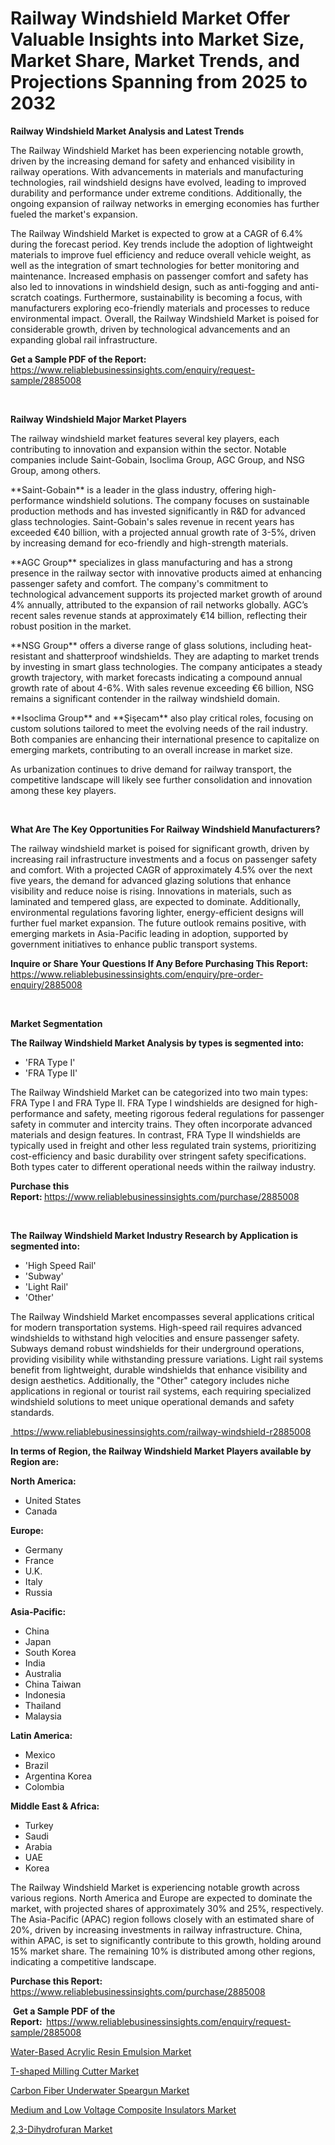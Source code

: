 <p><h1>Railway Windshield Market Offer Valuable Insights into Market Size, Market Share, Market Trends, and Projections Spanning from 2025 to 2032</h1></p><p><strong>Railway Windshield Market Analysis and Latest Trends</strong></p>
<p><p>The Railway Windshield Market has been experiencing notable growth, driven by the increasing demand for safety and enhanced visibility in railway operations. With advancements in materials and manufacturing technologies, rail windshield designs have evolved, leading to improved durability and performance under extreme conditions. Additionally, the ongoing expansion of railway networks in emerging economies has further fueled the market's expansion.</p><p>The Railway Windshield Market is expected to grow at a CAGR of 6.4% during the forecast period. Key trends include the adoption of lightweight materials to improve fuel efficiency and reduce overall vehicle weight, as well as the integration of smart technologies for better monitoring and maintenance. Increased emphasis on passenger comfort and safety has also led to innovations in windshield design, such as anti-fogging and anti-scratch coatings. Furthermore, sustainability is becoming a focus, with manufacturers exploring eco-friendly materials and processes to reduce environmental impact. Overall, the Railway Windshield Market is poised for considerable growth, driven by technological advancements and an expanding global rail infrastructure.</p></p>
<p><strong>Get a Sample PDF of the Report:&nbsp;</strong> <a href="https://www.reliablebusinessinsights.com/enquiry/request-sample/2885008?utm_campaign=1113&utm_medium=2&utm_source=Github&utm_content=ia&utm_term=13032025&utm_id=railway-windshield">https://www.reliablebusinessinsights.com/enquiry/request-sample/2885008</a></p>
<p>&nbsp;</p>
<p><strong>Railway Windshield Major Market Players</strong></p>
<p><p>The railway windshield market features several key players, each contributing to innovation and expansion within the sector. Notable companies include Saint-Gobain, Isoclima Group, AGC Group, and NSG Group, among others.</p><p>**Saint-Gobain** is a leader in the glass industry, offering high-performance windshield solutions. The company focuses on sustainable production methods and has invested significantly in R&D for advanced glass technologies. Saint-Gobain's sales revenue in recent years has exceeded €40 billion, with a projected annual growth rate of 3-5%, driven by increasing demand for eco-friendly and high-strength materials.</p><p>**AGC Group** specializes in glass manufacturing and has a strong presence in the railway sector with innovative products aimed at enhancing passenger safety and comfort. The company's commitment to technological advancement supports its projected market growth of around 4% annually, attributed to the expansion of rail networks globally. AGC’s recent sales revenue stands at approximately €14 billion, reflecting their robust position in the market.</p><p>**NSG Group** offers a diverse range of glass solutions, including heat-resistant and shatterproof windshields. They are adapting to market trends by investing in smart glass technologies. The company anticipates a steady growth trajectory, with market forecasts indicating a compound annual growth rate of about 4-6%. With sales revenue exceeding €6 billion, NSG remains a significant contender in the railway windshield domain.</p><p>**Isoclima Group** and **Şişecam** also play critical roles, focusing on custom solutions tailored to meet the evolving needs of the rail industry. Both companies are enhancing their international presence to capitalize on emerging markets, contributing to an overall increase in market size.</p><p>As urbanization continues to drive demand for railway transport, the competitive landscape will likely see further consolidation and innovation among these key players.</p></p>
<p>&nbsp;</p>
<p><strong>What Are The Key Opportunities For Railway Windshield Manufacturers?</strong></p>
<p><p>The railway windshield market is poised for significant growth, driven by increasing rail infrastructure investments and a focus on passenger safety and comfort. With a projected CAGR of approximately 4.5% over the next five years, the demand for advanced glazing solutions that enhance visibility and reduce noise is rising. Innovations in materials, such as laminated and tempered glass, are expected to dominate. Additionally, environmental regulations favoring lighter, energy-efficient designs will further fuel market expansion. The future outlook remains positive, with emerging markets in Asia-Pacific leading in adoption, supported by government initiatives to enhance public transport systems.</p></p>
<p><strong>Inquire or Share Your Questions If Any Before Purchasing This Report:</strong> <a href="https://www.reliablebusinessinsights.com/enquiry/pre-order-enquiry/2885008?utm_campaign=1113&utm_medium=2&utm_source=Github&utm_content=ia&utm_term=13032025&utm_id=railway-windshield">https://www.reliablebusinessinsights.com/enquiry/pre-order-enquiry/2885008</a></p>
<p>&nbsp;</p>
<p><strong>Market Segmentation</strong></p>
<p><strong>The Railway Windshield Market Analysis by types is segmented into:</strong></p>
<p><ul><li>'FRA Type I'</li><li>'FRA Type II'</li></ul></p>
<p><p>The Railway Windshield Market can be categorized into two main types: FRA Type I and FRA Type II. FRA Type I windshields are designed for high-performance and safety, meeting rigorous federal regulations for passenger safety in commuter and intercity trains. They often incorporate advanced materials and design features. In contrast, FRA Type II windshields are typically used in freight and other less regulated train systems, prioritizing cost-efficiency and basic durability over stringent safety specifications. Both types cater to different operational needs within the railway industry.</p></p>
<p><strong>Purchase this Report:&nbsp;</strong><a href="https://www.reliablebusinessinsights.com/purchase/2885008?utm_campaign=1113&utm_medium=2&utm_source=Github&utm_content=ia&utm_term=13032025&utm_id=railway-windshield">https://www.reliablebusinessinsights.com/purchase/2885008</a></p>
<p>&nbsp;</p>
<p><strong>The Railway Windshield Market Industry Research by Application is segmented into:</strong></p>
<p><ul><li>'High Speed Rail'</li><li>'Subway'</li><li>'Light Rail'</li><li>'Other'</li></ul></p>
<p><p>The Railway Windshield Market encompasses several applications critical for modern transportation systems. High-speed rail requires advanced windshields to withstand high velocities and ensure passenger safety. Subways demand robust windshields for their underground operations, providing visibility while withstanding pressure variations. Light rail systems benefit from lightweight, durable windshields that enhance visibility and design aesthetics. Additionally, the "Other" category includes niche applications in regional or tourist rail systems, each requiring specialized windshield solutions to meet unique operational demands and safety standards.</p></p>
<p><a href="https://www.reliablebusinessinsights.com/railway-windshield-r2885008?utm_campaign=1113&utm_medium=2&utm_source=Github&utm_content=ia&utm_term=13032025&utm_id=railway-windshield">&nbsp;https://www.reliablebusinessinsights.com/railway-windshield-r2885008</a></p>
<p><strong>In terms of Region, the Railway Windshield Market Players available by Region are:</strong></p>
<p>
    <p> <strong> North America: </strong>
        <ul>
            <li>United States</li>
            <li>Canada</li>
        </ul>
        </p> 
    <p> <strong> Europe: </strong>
        <ul>
            <li>Germany</li>
            <li>France</li>
            <li>U.K.</li>
            <li>Italy</li>
            <li>Russia</li>
        </ul>
        </p> 
    <p> <strong> Asia-Pacific: </strong>
        <ul>
            <li>China</li>
            <li>Japan</li>
            <li>South Korea</li>
            <li>India</li>
            <li>Australia</li>
            <li>China Taiwan</li>
            <li>Indonesia</li>
            <li>Thailand</li>
            <li>Malaysia</li>
        </ul>
        </p> 
    <p> <strong> Latin America: </strong>
        <ul>
            <li>Mexico</li>
            <li>Brazil</li>
            <li>Argentina Korea</li>
            <li>Colombia</li>
        </ul>
        </p> 
    <p> <strong> Middle East & Africa: </strong>
        <ul>
            <li>Turkey</li>
            <li>Saudi</li>
            <li>Arabia</li>
            <li>UAE</li>
            <li>Korea</li>
        </ul>
    </p>
    </p>
<p><p>The Railway Windshield Market is experiencing notable growth across various regions. North America and Europe are expected to dominate the market, with projected shares of approximately 30% and 25%, respectively. The Asia-Pacific (APAC) region follows closely with an estimated share of 20%, driven by increasing investments in railway infrastructure. China, within APAC, is set to significantly contribute to this growth, holding around 15% market share. The remaining 10% is distributed among other regions, indicating a competitive landscape.</p></p>
<p><strong>Purchase this Report: </strong><a href="https://www.reliablebusinessinsights.com/purchase/2885008?utm_campaign=1113&utm_medium=2&utm_source=Github&utm_content=ia&utm_term=13032025&utm_id=railway-windshield">https://www.reliablebusinessinsights.com/purchase/2885008</a></p>
<p>&nbsp;<strong>Get a Sample PDF of the Report:&nbsp;&nbsp;</strong><a href="https://www.reliablebusinessinsights.com/enquiry/request-sample/2885008?utm_campaign=1113&utm_medium=2&utm_source=Github&utm_content=ia&utm_term=13032025&utm_id=railway-windshield">https://www.reliablebusinessinsights.com/enquiry/request-sample/2885008</a></p>
<p><strong></strong></p>
<p><p><a href="https://github.com/seemagarbeha/Market-Research-Report-List-1/blob/main/water-based-acrylic-resin-emulsion-market.md?utm_campaign=1113&utm_medium=2&utm_source=Github&utm_content=ia&utm_term=13032025&utm_id=railway-windshield">Water-Based Acrylic Resin Emulsion Market</a></p><p><a href="https://github.com/mafeasavzal/Market-Research-Report-List-1/blob/main/t-shaped-milling-cutter-market.md?utm_campaign=1113&utm_medium=2&utm_source=Github&utm_content=ia&utm_term=13032025&utm_id=railway-windshield">T-shaped Milling Cutter Market</a></p><p><a href="https://github.com/sarialahipff/Market-Research-Report-List-1/blob/main/carbon-fiber-underwater-speargun-market.md?utm_campaign=1113&utm_medium=2&utm_source=Github&utm_content=ia&utm_term=13032025&utm_id=railway-windshield">Carbon Fiber Underwater Speargun Market</a></p><p><a href="https://github.com/edderkoliso1/Market-Research-Report-List-1/blob/main/medium-and-low-voltage-composite-insulators-market.md?utm_campaign=1113&utm_medium=2&utm_source=Github&utm_content=ia&utm_term=13032025&utm_id=railway-windshield">Medium and Low Voltage Composite Insulators Market</a></p><p><a href="https://github.com/karydacamu/Market-Research-Report-List-1/blob/main/23-dihydrofuran-market.md?utm_campaign=1113&utm_medium=2&utm_source=Github&utm_content=ia&utm_term=13032025&utm_id=railway-windshield">2,3-Dihydrofuran Market</a></p></p>